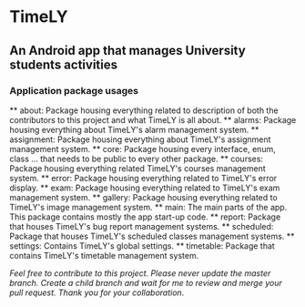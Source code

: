 # TimeLY

## An Android app that manages University students activities

### Application package usages

** about: Package housing everything related to description of both the contributors to this project
          and what TimeLY is all about.
** alarms: Package housing everything about TimeLY's alarm management system.
** assignment: Package housing everything about TimeLY's assignment management system.
** core: Package housing every interface, enum, class ... that needs to be public to every other
         package.
** courses: Package housing everything related TimeLY's courses management system.
** error: Package housing everything related to TimeLY's error display.
** exam: Package housing everything related to TimeLY's exam management system.
** gallery: Package housing everything related to TimeLY's image management system.
** main: The main parts of the app. This package contains mostly the app start-up code.
** report: Package that houses TimeLY's bug report management systems.
** scheduled: Package that houses TimeLY's scheduled classes management systems.
** settings: Contains TimeLY's global settings.
** timetable: Package that contains TimeLY's timetable management system.

*Feel free to contribute to this project. Please never update the master branch. Create a child
branch and wait for me to review and merge your pull request. Thank you for your collaboration*.